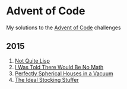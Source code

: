 # Advent of Code

My solutions to the [Advent of Code](https://adventofcode.com/) challenges

## 2015

01. [Not Quite Lisp](https://github.com/Andreal2000/advent-of-code/blob/main/2015/01)
02. [I Was Told There Would Be No Math](https://github.com/Andreal2000/advent-of-code/blob/main/2015/02)
03. [Perfectly Spherical Houses in a Vacuum](https://github.com/Andreal2000/advent-of-code/blob/main/2015/03)
04. [The Ideal Stocking Stuffer](https://github.com/Andreal2000/advent-of-code/blob/main/2015/04)
